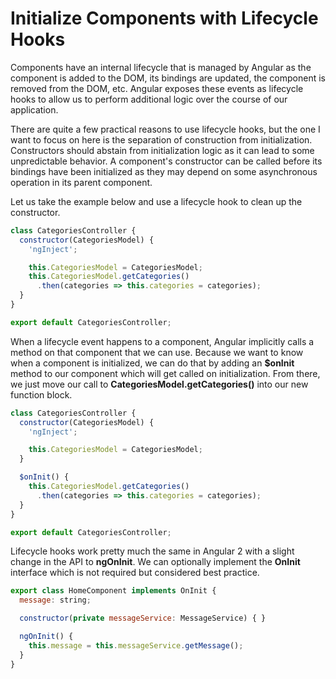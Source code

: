 # Initialize Components with Lifecycle Hooks

Components have an internal lifecycle that is managed by Angular as the component is added to the DOM, its bindings are updated, the component is removed from the DOM, etc. Angular exposes these events as lifecycle hooks to allow us to perform additional logic over the course of our application. 

There are quite a few practical reasons to use lifecycle hooks, but the one I want to focus on here is the separation of construction from initialization. Constructors should abstain from initialization logic as it can lead to some unpredictable behavior. A component's constructor can be called before its bindings have been initialized as they may depend on some asynchronous operation in its parent component. 

Let us take the example below and use a lifecycle hook to clean up the constructor.

```javascript
class CategoriesController {
  constructor(CategoriesModel) {
    'ngInject';

    this.CategoriesModel = CategoriesModel;
    this.CategoriesModel.getCategories()
      .then(categories => this.categories = categories);    
  }
}

export default CategoriesController;
```

When a lifecycle event happens to a component, Angular implicitly calls a method on that component that we can use. Because we want to know when a component is initialized, we can do that by adding an **$onInit** method to our component which will get called on initialization. From there, we just move our call to **CategoriesModel.getCategories()** into our new function block.

```javascript
class CategoriesController {
  constructor(CategoriesModel) {
    'ngInject';

    this.CategoriesModel = CategoriesModel;
  }

  $onInit() {
    this.CategoriesModel.getCategories()
      .then(categories => this.categories = categories);
  }
}

export default CategoriesController;
```

Lifecycle hooks work pretty much the same in Angular 2 with a slight change in the API to **ngOnInit**. We can optionally implement the **OnInit** interface which is not required but considered best practice.

```javascript
export class HomeComponent implements OnInit {
  message: string;

  constructor(private messageService: MessageService) { }

  ngOnInit() {
    this.message = this.messageService.getMessage();
  }
}
```